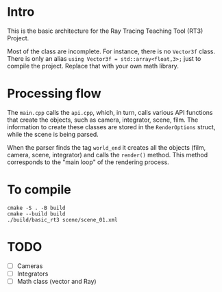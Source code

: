 # Intro

This is the basic architecture for the Ray Tracing Teaching Tool (RT3) Project.

Most of the class are incomplete. For instance, there is no `Vector3f` class.
There is only an alias `using Vector3f = std::array<float,3>;` just to compile the project.
Replace that with your own math library.

# Processing flow

The `main.cpp` calls the `api.cpp`, which, in turn, calls various API functions that create the objects, such as camera, integrator, scene, film.
The information to create these classes are stored in the `RenderOptions` struct, while the scene is being parsed.

When the parser finds the tag `world_end` it creates all the objects (film, camera, scene, integrator) and calls the `render()` method.
This method corresponds to the "main loop" of the rendering process.

# To compile

```
cmake -S . -B build
cmake --build build
./build/basic_rt3 scene/scene_01.xml
```

# TODO

- [ ] Cameras
- [ ] Integrators
- [ ] Math class (vector and Ray)
